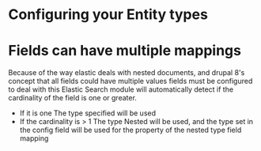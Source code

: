 # Configuring your Entity types


# Fields can have multiple mappings

Because of the way elastic deals with nested documents, and drupal 8's concept that all fields could have multiple values fields must be configured to deal with this
Elastic Search module will automatically detect if the cardinality of the field is one or greater.
- If it is one
    The type specified will be used
- If the cardinality is > 1
    The type Nested will be used, and the type set in the config field will be used for the property of the nested type field mapping

